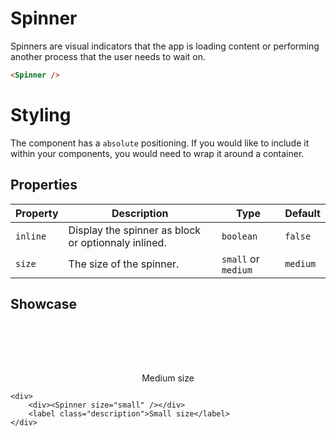 <script lang="ts">
    import Spinner from "$lib/components/Spinner.svelte";
</script>

# Spinner

Spinners are visual indicators that the app is loading content or performing another process that the user needs to wait on.

```html
<Spinner />
```

# Styling

The component has a `absolute` positioning. If you would like to include it within your components, you would need to wrap it around a container.

## Properties

| Property | Description                                         | Type                | Default  |
| -------- | --------------------------------------------------- | ------------------- | -------- |
| `inline` | Display the spinner as block or optionnaly inlined. | `boolean`           | `false`  |
| `size`   | The size of the spinner.                            | `small` or `medium` | `medium` |

## Showcase

<div class="card-grid">
    <div>
        <div><Spinner /></div>
        <label class="description">Medium size</label>
    </div>

    <div>
        <div><Spinner size="small" /></div>
        <label class="description">Small size</label>
    </div>

</div>

<style lang="scss">
    .card-grid > div {
        display: flex;
        flex-direction: column;
        align-items: center;
    }

    .card-grid > div > div {
        position: relative;
        display: block;
        height: 80px;
    }
</style>
